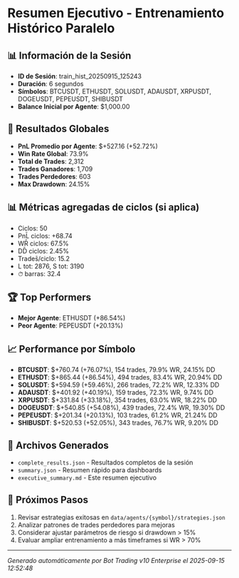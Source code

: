 # Resumen Ejecutivo - Entrenamiento Histórico Paralelo

## 📊 Información de la Sesión
- **ID de Sesión**: train_hist_20250915_125243
- **Duración**: 6 segundos
- **Símbolos**: BTCUSDT, ETHUSDT, SOLUSDT, ADAUSDT, XRPUSDT, DOGEUSDT, PEPEUSDT, SHIBUSDT
- **Balance Inicial por Agente**: $1,000.00

## 🎯 Resultados Globales
- **PnL Promedio por Agente**: $+527.16 (+52.72%)
- **Win Rate Global**: 73.9%
- **Total de Trades**: 2,312
- **Trades Ganadores**: 1,709
- **Trades Perdedores**: 603
- **Max Drawdown**: 24.15%

## 📊 Métricas agregadas de ciclos (si aplica)
- Ciclos: 50
- PnL̄ ciclos: +68.74
- WR̄ ciclos: 67.5%
- DD̄ ciclos: 2.45%
- Trades̄/ciclo: 15.2
- L tot: 2876, S tot: 3190
- ⏱̄ barras: 32.4


## 🏆 Top Performers
- **Mejor Agente**: ETHUSDT (+86.54%)
- **Peor Agente**: PEPEUSDT (+20.13%)

## 📈 Performance por Símbolo
- **BTCUSDT**: $+760.74 (+76.07%), 154 trades, 79.9% WR, 24.15% DD
- **ETHUSDT**: $+865.44 (+86.54%), 494 trades, 83.4% WR, 20.94% DD
- **SOLUSDT**: $+594.59 (+59.46%), 266 trades, 72.2% WR, 12.33% DD
- **ADAUSDT**: $+401.92 (+40.19%), 159 trades, 72.3% WR, 9.74% DD
- **XRPUSDT**: $+331.84 (+33.18%), 354 trades, 63.0% WR, 18.22% DD
- **DOGEUSDT**: $+540.85 (+54.08%), 439 trades, 72.4% WR, 19.30% DD
- **PEPEUSDT**: $+201.34 (+20.13%), 103 trades, 61.2% WR, 21.24% DD
- **SHIBUSDT**: $+520.53 (+52.05%), 343 trades, 76.7% WR, 9.20% DD

## 📁 Archivos Generados
- `complete_results.json` - Resultados completos de la sesión
- `summary.json` - Resumen rápido para dashboards
- `executive_summary.md` - Este resumen ejecutivo

## 🎯 Próximos Pasos
1. Revisar estrategias exitosas en `data/agents/{symbol}/strategies.json`
2. Analizar patrones de trades perdedores para mejoras
3. Considerar ajustar parámetros de riesgo si drawdown > 15%
4. Evaluar ampliar entrenamiento a más timeframes si WR > 70%

---
*Generado automáticamente por Bot Trading v10 Enterprise el 2025-09-15 12:52:48*
